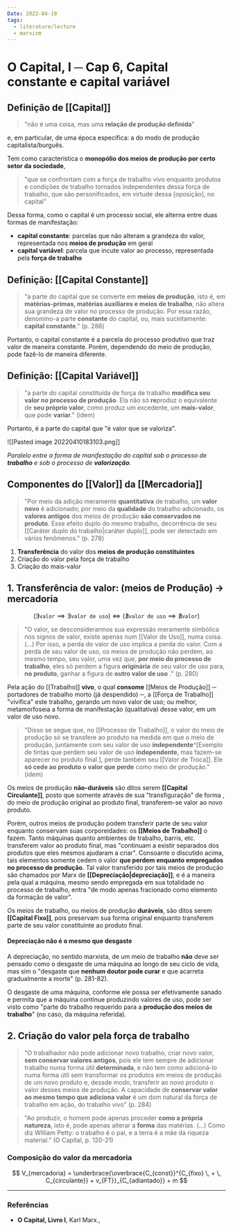 ```yaml
---
Date: 2022-04-10
tags:
  - literature/lecture
  - marxism
---
```

# O Capital, I ─ Cap 6, Capital constante e capital variável
## Definição de [[Capital]]
> "não é uma coisa, mas uma **relação de produção definida**"

e, em particular, de uma época específica: a do modo de produção capitalista/burguês. 

Tem como característica o **monopólio dos meios de produção por certo setor da sociedade**,
> "que se confrontam com a força de trabalho vivo enquanto produtos e condições de trabalho tornados independentes dessa força de trabalho, que são personificados, em virtude dessa [oposição], no capital"
> 

Dessa forma, como o capital é um processo social, ele alterna entre duas formas de manifestação:
- **capital constante**: parcelas que não alteram a grandeza do valor, representada nos **meios de produção** em geral
- **capital variável**: parcela que incute valor ao processo, representada pela **força de trabalho**

## Definição: [[Capital Constante]]
> "a parte do capital que se converte em **meios de produção**, isto é, em **matérias-primas, matérias auxiliares e meios de trabalho**, não altera sua grandeza de valor no processo de produção. Por essa razão, denomino-a parte **constante** do capital, ou, mais sucintamente: **capital constante**." (p. 286)

Portanto, o capital constante é a parcela do processo produtivo que traz valor de maneira constante. Porém, dependendo do meio de produção, pode fazê-lo de maneira diferente.

## Definição: [[Capital Variável]]
> "a parte do capital constituída de força de trabalho **modifica seu valor no processo de produção**. Ela não só **re**produz o equivalente de **seu próprio valor**, como produz um excedente, um **mais-valor**, que pode **variar**." (idem)

Portanto, é a parte do capital que "é valor que se valoriza".

![[Pasted image 20220410183103.png]]

*Paralelo entre a forma de manifestação do capital sob o processo de **trabalho** e sob o processo de **valorização**.*

## Componentes do [[Valor]] da [[Mercadoria]]
> "Por meio da adição meramente **quantitativa** de trabalho, um **valor novo** é adicionado; por meio da **qualidade** do trabalho adicionado, os **valores antigos** dos meios de produção **são conservados no produto**. Esse efeito duplo do mesmo trabalho, decorrência de seu [[Caráter duplo do trabalho|caráter duplo]], pode ser detectado em vários fenômenos." (p. 278)
1. **Transferência** do valor dos **meios de produção constituintes**
2. Criação do valor pela força de trabalho
3. Criação do mais-valor

## 1. Transferência de valor: (meios de Produção) -> mercadoria
$$
(\exists \texttt{valor} \implies \exists \texttt{valor de uso}) \iff (\nexists \texttt{valor de uso} \implies \nexists \texttt{valor})
$$

> "O valor, se desconsiderarmos sua expressão meramente simbólica nos signos de valor, existe apenas num [[Valor de Uso]], numa coisa. (...) Por isso, a perda do valor de uso implica a perda do valor. Com a perda de seu valor de uso, os meios de produção não perdem, ao mesmo tempo, seu valor, uma vez que, **por meio do processo de trabalho**, eles só perdem a figura **originária** de seu valor de uso para, **no produto**, ganhar a figura de **outro valor de uso** ." (p. 280)

Pela ação do [[Trabalho]] **vivo**, o qual **consome** [[Meios de Produção]] ─ portadores de trabalho morto (já despendido) ─, a [[Força de Trabalho]] "vivifica" este trabalho, gerando um novo valor de uso; ou melhor, metamorfoseia a forma de manifestação (qualitativa) desse valor, em um valor de uso novo.

> "Disso se segue que, no [[Processo de Trabalho]], o valor do meio de produção só se transfere ao produto na medida em que o meio de produção, juntamente com seu valor de uso **independente**^[Exemplo de tintas que perdem seu valor de uso **independente**, mas fazem-se aparecer no produto final.], perde também seu [[Valor de Troca]]. Ele **só cede ao produto o valor que perde** como meio de produção." (idem)

Os meios de produção **não-duráveis** são ditos serem **[[Capital Circulante]]**, posto que somente através de sua "transfiguração" de forma , do meio de produção original ao produto final,  transferem-se valor ao novo produto.

Porém, outros meios de produção podem transferir parte de seu valor enquanto conservam suas corporeidades: os **[[Meios de Trabalho]]** o fazem. Tanto máquinas quanto ambientes de trabalho, barris, etc. transferem valor ao produto final, mas "continuam a existir separados dos produtos que eles mesmos ajudaram a criar". Consoante o discutido acima, tais elementos somente cedem o valor **que perdem enquanto empregados no processo de produção**. Tal valor transferido por tais meios de produção são chamados por Marx de **[[Depreciação|depreciação]]**, e é a maneira pela qual a máquina, mesmo sendo empregada em sua totalidade no processo de trabalho, entra "de modo apenas fracionado como elemento da formação de valor".

Os meios de trabalho, ou meios de produção **duráveis**, são ditos serem **[[Capital Fixo]]**, pois preservam sua forma original enquanto transferem parte de seu valor constituinte ao produto final. 

#### Depreciação não é o mesmo que desgaste
A depreciação, no sentido marxista, de um meio de trabalho **não** deve ser pensado como o desgaste de uma máquina ao longo de seu ciclo de vida, mas sim o "desgaste que **nenhum doutor pode curar** e que acarreta gradualmente a morte" (p. 281-82). 

O desgaste de uma máquina, conforme ele possa ser efetivamente sanado e permita que a máquina continue produzindo valores de uso, pode ser visto como "parte do trabalho requerido para a **produção dos meios de trabalho**" (no caso, da máquina referida). 


## 2. Criação do valor pela força de trabalho
> "O trabalhador não pode adicionar novo trabalho, criar novo valor, **sem conservar valores antigos**, pois ele tem sempre de adicionar trabalho numa forma útil **determinada**, e não tem como adicioná-lo numa forma útil sem transformar os produtos em meios de produção de um novo produto e, dessde modo, transferir ao novo produto o valor desses meios de produção. 
> A capacidade de **conservar valor ao mesmo tempo que adiciona valor** é um dom natural da força de trabalho em ação, do trabalho vivo" (p. 284)

> "Ao produzir, o homem pode apenas proceder **como a própria natureza**, isto é, pode apenas alterar a **forma** das matérias. (...) 
Como diz William Petty: o trabalho é o pai, e a terra é a mãe da riqueza material." (O Capital, p. 120-21)

### Composição do valor da mercadoria
$$
V_{mercadoria} = \underbrace{\overbrace{C_{const}}^{C_{fixo} \, + \, C_{circulante}} + v_{FT}}_{C_{adiantado}} + m
$$


---
### Referências
- **O Capital, Livro I**, Karl Marx.,
